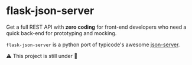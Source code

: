 # flask-json-server
Get a full REST API with **zero coding** for front-end developers who need a quick back-end for prototyping and mocking. 

`flask-json-server` is a python port of typicode's awesome [json-server](https://github.com/typicode/json-server).


:warning: This project is still under :construction:
